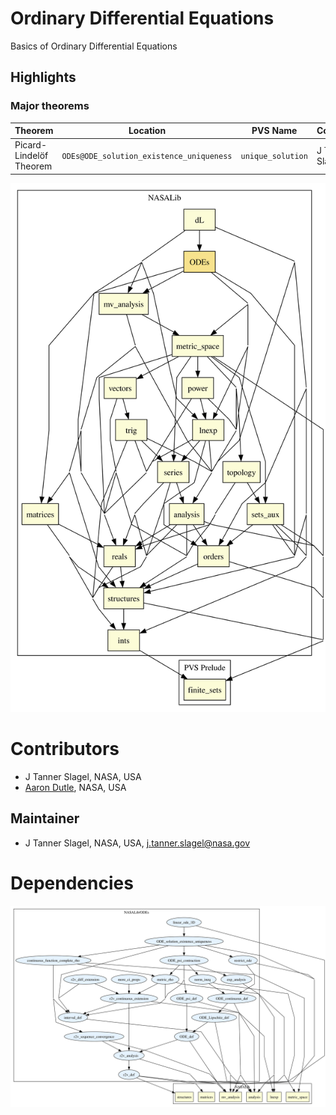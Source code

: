 # Ordinary Differential Equations

Basics of Ordinary Differential Equations

## Highlights

### Major theorems

| Theorem | Location | PVS Name | Contributors |
| --- | --- | --- | --- |
|Picard-Lindelöf Theorem|`ODEs@ODE_solution_existence_uniqueness`|`unique_solution`| J Tanner Slagel |

![dependency graph](./ODEs.svg "Dependency Graph")

# Contributors
* J Tanner Slagel, NASA, USA
* [Aaron Dutle](http://shemesh.larc.nasa.gov/people/amd), NASA, USA

## Maintainer
* J Tanner Slagel, NASA, USA, <j.tanner.slagel@nasa.gov>

# Dependencies
![dependency graph](./ODEs-zoomed.svg "Zoomed Dependency Graph")
